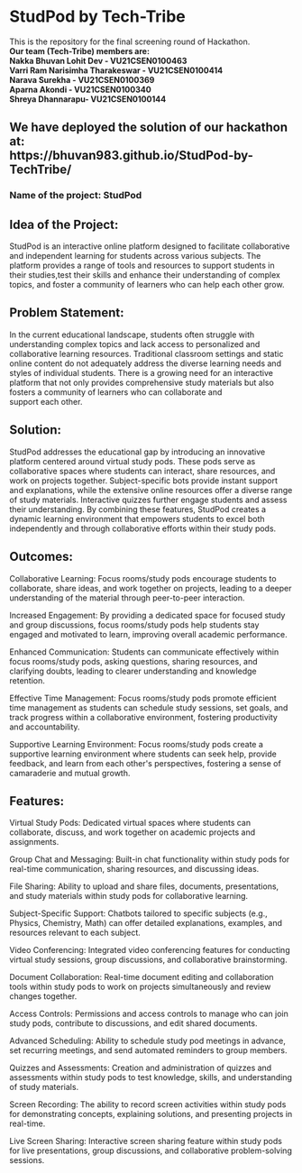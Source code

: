 # StudPod by Tech-Tribe
This is the repository for the final screening round of Hackathon. <br>
<b>Our team (Tech-Tribe) members are:<br>
Nakka Bhuvan Lohit Dev - VU21CSEN0100463<br>
Varri Ram Narisimha Tharakeswar - VU21CSEN0100414<br>
Narava Surekha - VU21CSEN0100369<br>
Aparna Akondi - VU21CSEN0100340<br>
Shreya Dhannarapu- VU21CSEN0100144
</b><br>

<h2>We have deployed the solution of our hackathon at:<br>https://bhuvan983.github.io/StudPod-by-TechTribe/</h2>

<h3>Name of the project: StudPod</h3>



<h2>Idea of the Project:</h2>
StudPod is an interactive online platform designed to facilitate collaborative and independent learning for students across various subjects. The platform provides a range of tools and resources to support students in their studies,test their skills and enhance their understanding of complex topics, and foster a community of learners who can help each other grow.

<h2>Problem Statement:</h2>
In the current educational landscape, students often struggle with understanding complex topics and lack access to personalized and collaborative learning resources. Traditional classroom settings and static online content do not adequately address the diverse learning needs and styles of individual students. There is a growing need for an interactive platform that not only provides comprehensive study materials but also fosters a community of learners who can collaborate and support each other.

<h2>Solution:</h2>
StudPod addresses the educational gap by introducing an innovative platform centered around virtual study pods. These pods serve as collaborative spaces where students can interact, share resources, and work on projects together. Subject-specific bots provide instant support and explanations, while the extensive online resources offer a diverse range of study materials. Interactive quizzes further engage students and assess their understanding. By combining these features, StudPod creates a dynamic learning environment that empowers students to excel both independently and through collaborative efforts within their study pods.

<h2>Outcomes:</h2>
Collaborative Learning: Focus rooms/study pods encourage students to collaborate, share ideas, and work together on projects, leading to a deeper understanding of the material through peer-to-peer interaction.

Increased Engagement: By providing a dedicated space for focused study and group discussions, focus rooms/study pods help students stay engaged and motivated to learn, improving overall academic performance.

Enhanced Communication: Students can communicate effectively within focus rooms/study pods, asking questions, sharing resources, and clarifying doubts, leading to clearer understanding and knowledge retention.

Effective Time Management: Focus rooms/study pods promote efficient time management as students can schedule study sessions, set goals, and track progress within a collaborative environment, fostering productivity and accountability.

Supportive Learning Environment: Focus rooms/study pods create a supportive learning environment where students can seek help, provide feedback, and learn from each other's perspectives, fostering a sense of camaraderie and mutual growth.


<h2>Features:</h2>

Virtual Study Pods: Dedicated virtual spaces where students can collaborate, discuss, and work together on academic projects and assignments.

Group Chat and Messaging: Built-in chat functionality within study pods for real-time communication, sharing resources, and discussing ideas.

File Sharing: Ability to upload and share files, documents, presentations, and study materials within study pods for collaborative learning.

Subject-Specific Support: Chatbots tailored to specific subjects (e.g., Physics, Chemistry, Math) can offer detailed explanations, examples, and resources relevant to each subject.

Video Conferencing: Integrated video conferencing features for conducting virtual study sessions, group discussions, and collaborative brainstorming.

Document Collaboration: Real-time document editing and collaboration tools within study pods to work on projects simultaneously and review changes together.

Access Controls: Permissions and access controls to manage who can join study pods, contribute to discussions, and edit shared documents.

Advanced Scheduling: Ability to schedule study pod meetings in advance, set recurring meetings, and send automated reminders to group members.

Quizzes and Assessments: Creation and administration of quizzes and assessments within study pods to test knowledge, skills, and understanding of study materials.

Screen Recording: The ability to record screen activities within study pods for demonstrating concepts, explaining solutions, and presenting projects in real-time.

Live Screen Sharing: Interactive screen sharing feature within study pods for live presentations, group discussions, and collaborative problem-solving sessions.
